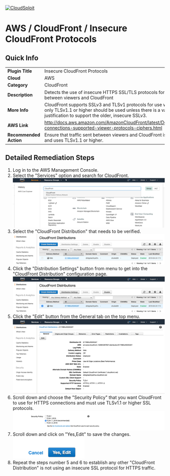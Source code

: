 [![CloudSploit](https://cloudsploit.com/img/logo-new-big-text-100.png "CloudSploit")](https://cloudsploit.com)

# AWS / CloudFront / Insecure CloudFront Protocols

## Quick Info

| | |
|-|-|
| **Plugin Title** | Insecure CloudFront Protocols |
| **Cloud** | AWS |
| **Category** | CloudFront |
| **Description** | Detects the use of insecure HTTPS SSL/TLS protocols for use with HTTPS traffic between viewers and CloudFront |
| **More Info** | CloudFront supports SSLv3 and TLSv1 protocols for use with HTTPS traffic, but only TLSv1.1 or higher should be used unless there is a valid business justification to support the older, insecure SSLv3. |
| **AWS Link** | http://docs.aws.amazon.com/AmazonCloudFront/latest/DeveloperGuide/secure-connections-supported-viewer-protocols-ciphers.html |
| **Recommended Action** | Ensure that traffic sent between viewers and CloudFront is passed over HTTPS and uses TLSv1.1 or higher. |

## Detailed Remediation Steps
1. Log in to the AWS Management Console.
2. Select the "Services" option and search for CloudFront. </br> <img src="/resources/aws/cloudfront/insecure-cloudfront-protocols/step2.png"/>
3. Select the "CloudFront Distribution" that needs to be verified.</br> <img src="/resources/aws/cloudfront/insecure-cloudfront-protocols/step3.png"/>
4. Click the "Distribution Settings" button from menu to get into the "CloudFront Distribution" configuration page. </br><img src="/resources/aws/cloudfront/insecure-cloudfront-protocols/step4.png"/>
5. Click the "Edit" button from the  General tab on the top menu. </br><img src="/resources/aws/cloudfront/insecure-cloudfront-protocols/step5.png"/>
6. Scroll down and choose the "Security Policy" that you want CloudFront to use for HTTPS connections and must use TLSv1.1 or higher SSL protocols.</br><img src="/resources/aws/cloudfront/insecure-cloudfront-protocols/step6.png"/>
7. Scroll down and click on "Yes,Edit" to save the changes.</br><img src="/resources/aws/cloudfront/insecure-cloudfront-protocols/step7.png"/>
8. Repeat the steps number 5 and 6 to establish any other "CloudFront Distribution" is not using an insecure SSL protocol for HTTPS traffic.</br>
